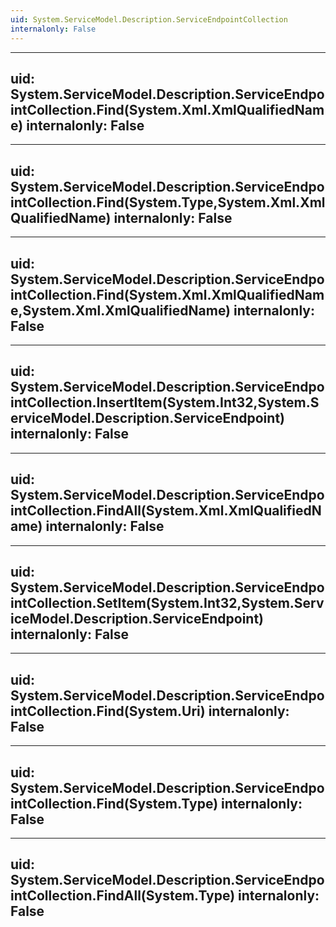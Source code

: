 ```yaml
---
uid: System.ServiceModel.Description.ServiceEndpointCollection
internalonly: False
---
```


---
uid: System.ServiceModel.Description.ServiceEndpointCollection.Find(System.Xml.XmlQualifiedName)
internalonly: False
---

---
uid: System.ServiceModel.Description.ServiceEndpointCollection.Find(System.Type,System.Xml.XmlQualifiedName)
internalonly: False
---

---
uid: System.ServiceModel.Description.ServiceEndpointCollection.Find(System.Xml.XmlQualifiedName,System.Xml.XmlQualifiedName)
internalonly: False
---

---
uid: System.ServiceModel.Description.ServiceEndpointCollection.InsertItem(System.Int32,System.ServiceModel.Description.ServiceEndpoint)
internalonly: False
---

---
uid: System.ServiceModel.Description.ServiceEndpointCollection.FindAll(System.Xml.XmlQualifiedName)
internalonly: False
---

---
uid: System.ServiceModel.Description.ServiceEndpointCollection.SetItem(System.Int32,System.ServiceModel.Description.ServiceEndpoint)
internalonly: False
---

---
uid: System.ServiceModel.Description.ServiceEndpointCollection.Find(System.Uri)
internalonly: False
---

---
uid: System.ServiceModel.Description.ServiceEndpointCollection.Find(System.Type)
internalonly: False
---

---
uid: System.ServiceModel.Description.ServiceEndpointCollection.FindAll(System.Type)
internalonly: False
---
